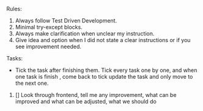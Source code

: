Rules: 
1. Always follow Test Driven Development.
2. Minimal try-except blocks.
3. Always make clarification when unclear my instruction.
4. Give idea and option when I did not state a clear instructions or if you see improvement needed.

Tasks:
- Tick the task after finishing them. Tick every task one by one, and when one task is finish , come back to tick update the task and only move to the next one.

1. [] Look through frontend, tell me any improvement, what can be improved and what can be adjusted, what we should do